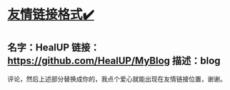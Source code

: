 # [友情链接格式✔️](https://github.com/HealUP/MyBlog/issues/7)

名字：HealUP
链接：https://github.com/HealUP/MyBlog
描述：blog
---
评论，然后上述部分替换成你的，我点个爱心就能出现在友情链接位置，谢谢。